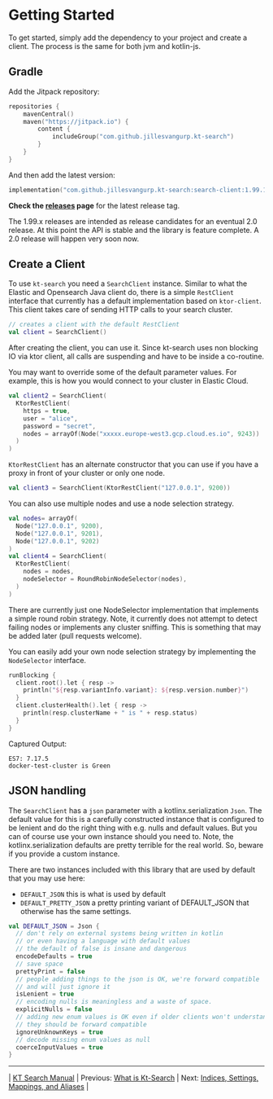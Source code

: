 # Getting Started 

To get started, simply add the dependency to your project and create a client. 
The process is the same for both jvm and kotlin-js.

## Gradle

Add the Jitpack repository:

```kotlin
repositories {
    mavenCentral()
    maven("https://jitpack.io") {
        content {
            includeGroup("com.github.jillesvangurp.kt-search")
        }
    }
}
```

And then add the latest version:

```kotlin
implementation("com.github.jillesvangurp.kt-search:search-client:1.99.18")
```

**Check the [releases](https://github.com/jillesvangurp/kt-search/releases) page** for the latest release tag.

The 1.99.x releases are intended as release candidates for an eventual 2.0 release. At this point the API is stable and the library is feature complete. A 2.0 release will happen very soon now.

## Create a Client

To use `kt-search` you need a `SearchClient` instance. Similar to what the Elastic and Opensearch Java client do, there is a
simple `RestClient` interface that currently has a default implementation based on `ktor-client`. This client
takes care of sending HTTP calls to your search cluster.

```kotlin
// creates a client with the default RestClient
val client = SearchClient()
```

After creating the client, you can use it. Since kt-search uses non blocking IO via ktor client, all 
calls are suspending and have to be inside a co-routine.

You may want to override some of the default parameter values. For example, this is how you would
connect to your cluster in Elastic Cloud.

```kotlin
val client2 = SearchClient(
  KtorRestClient(
    https = true,
    user = "alice",
    password = "secret",
    nodes = arrayOf(Node("xxxxx.europe-west3.gcp.cloud.es.io", 9243))
  )
)
```

`KtorRestClient` has an alternate constructor that you can use if
 you have a proxy in front of your cluster or only one node.

```kotlin
val client3 = SearchClient(KtorRestClient("127.0.0.1", 9200))
```

You can also use multiple nodes and use a node selection strategy.

```kotlin
val nodes= arrayOf(
  Node("127.0.0.1", 9200),
  Node("127.0.0.1", 9201),
  Node("127.0.0.1", 9202)
)
val client4 = SearchClient(
  KtorRestClient(
    nodes = nodes,
    nodeSelector = RoundRobinNodeSelector(nodes),
  )
)
```

There are currently just one NodeSelector implementation that implements a simple round robin
strategy. Note, it currently does not attempt to detect failing nodes or implements any cluster 
sniffing. This is something that may be added later (pull requests welcome). 

You can easily add your own node selection strategy by implementing the `NodeSelector` interface.

```kotlin
runBlocking {
  client.root().let { resp ->
    println("${resp.variantInfo.variant}: ${resp.version.number}")
  }
  client.clusterHealth().let { resp ->
    println(resp.clusterName + " is " + resp.status)
  }
}
```

Captured Output:

```
ES7: 7.17.5
docker-test-cluster is Green

```

## JSON handling

The `SearchClient` has a `json` parameter with a kotlinx.serialization `Json`.
The default value for this is a carefully constructed instance that is configured
to be lenient and do the right thing with e.g. nulls and default values. But you 
can of course use your own instance should you need to. Note, the kotlinx.serialization defaults are pretty 
terrible for the real world. So, beware if you provide a custom instance.
           
There are two instances included with this library that are used by default that you may use here:

- `DEFAULT_JSON` this is what is used by default
- `DEFAULT_PRETTY_JSON` a pretty printing variant of DEFAULT_JSON that otherwise has the same settings.

```kotlin
val DEFAULT_JSON = Json {
  // don't rely on external systems being written in kotlin
  // or even having a language with default values
  // the default of false is insane and dangerous
  encodeDefaults = true
  // save space
  prettyPrint = false
  // people adding things to the json is OK, we're forward compatible
  // and will just ignore it
  isLenient = true
  // encoding nulls is meaningless and a waste of space.
  explicitNulls = false
  // adding new enum values is OK even if older clients won't understand it
  // they should be forward compatible
  ignoreUnknownKeys = true
  // decode missing enum values as null
  coerceInputValues = true
}
```

---

| [KT Search Manual](README.md) | Previous: [What is Kt-Search](WhatIsKtSearch.md) | Next: [Indices, Settings, Mappings, and Aliases](IndexManagement.md) |